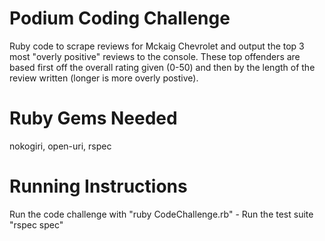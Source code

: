 # Podium Coding Challenge 
Ruby code to scrape reviews for Mckaig Chevrolet and output the top 3 most "overly positive" reviews to the console.
These top offenders are based first off the overall rating given (0-50) and then by the length of the review written (longer is more overly postive).

# Ruby Gems Needed
nokogiri, open-uri, rspec

# Running Instructions
Run the code challenge with "ruby CodeChallenge.rb" - Run the test suite "rspec spec"

